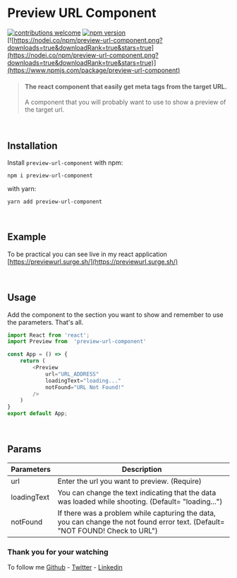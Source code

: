 
# Preview URL Component
[![contributions welcome](https://img.shields.io/badge/contributions-welcome-brightgreen.svg?style=flat)](https://github.com/berat/preview-url-component/issues) [![npm version](https://badge.fury.io/js/preview-url-component.svg)](https://badge.fury.io/js/preview-url-component) <br>
[![https://nodei.co/npm/preview-url-component.png?downloads=true&downloadRank=true&stars=true](https://nodei.co/npm/preview-url-component.png?downloads=true&downloadRank=true&stars=true)](https://www.npmjs.com/package/preview-url-component)

> #### The react component that easily get meta tags from the target URL.
> A component that you will probably want to use to show a preview of the target url. 
<br>

## Installation
Install `preview-url-component` with npm:

`npm i preview-url-component`

with yarn:

`yarn add preview-url-component`

<br>

## Example

To be practical you can see live in my react application [https://previewurl.surge.sh/](https://previewurl.surge.sh/)


<br>

## Usage
Add the component to the section you want to show and remember to use the parameters. That's all.

```js
import React from 'react';
import Preview from  'preview-url-component'

const App = () => {
    return (
        <Preview
            url="URL_ADDRESS"
            loadingText="loading..."
            notFound="URL Not Found!"
        />
    )
}
export default App;
```

<br>


## Params

| Parameters        | Description                        
|------------------|------------------------------------|
| url         | Enter the url you want to preview. (Require)                 |
| loadingText         | You can change the text indicating that the data was loaded while shooting. (Default= "loading...")                 |
| notFound         | If there was a problem while capturing the data, you can change the not found error text. (Default= "NOT FOUND! Check to URL")                |

### Thank you for your watching
To follow me [Github](https://github.com/berat) - [Twitter](https://twitter.com/beratbozkurt0) - [Linkedin](https://www.linkedin.com/in/beratbozkurt/)

